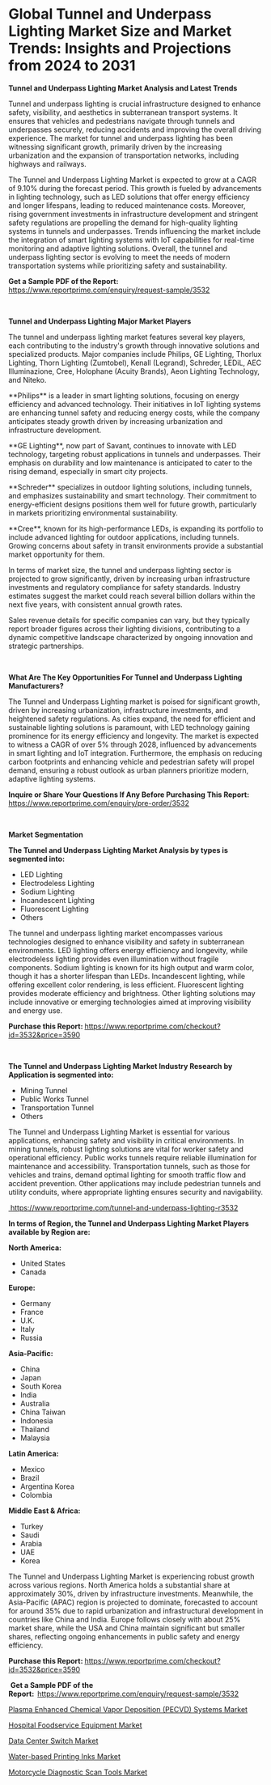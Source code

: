 <p><h1>Global Tunnel and Underpass Lighting Market Size and Market Trends: Insights and Projections from 2024 to 2031</h1></p><p><strong>Tunnel and Underpass Lighting Market Analysis and Latest Trends</strong></p>
<p><p>Tunnel and underpass lighting is crucial infrastructure designed to enhance safety, visibility, and aesthetics in subterranean transport systems. It ensures that vehicles and pedestrians navigate through tunnels and underpasses securely, reducing accidents and improving the overall driving experience. The market for tunnel and underpass lighting has been witnessing significant growth, primarily driven by the increasing urbanization and the expansion of transportation networks, including highways and railways.</p><p>The Tunnel and Underpass Lighting Market is expected to grow at a CAGR of 9.10% during the forecast period. This growth is fueled by advancements in lighting technology, such as LED solutions that offer energy efficiency and longer lifespans, leading to reduced maintenance costs. Moreover, rising government investments in infrastructure development and stringent safety regulations are propelling the demand for high-quality lighting systems in tunnels and underpasses. Trends influencing the market include the integration of smart lighting systems with IoT capabilities for real-time monitoring and adaptive lighting solutions. Overall, the tunnel and underpass lighting sector is evolving to meet the needs of modern transportation systems while prioritizing safety and sustainability.</p></p>
<p><strong>Get a Sample PDF of the Report:&nbsp;</strong> <a href="https://www.reportprime.com/enquiry/request-sample/3532">https://www.reportprime.com/enquiry/request-sample/3532</a></p>
<p>&nbsp;</p>
<p><strong>Tunnel and Underpass Lighting Major Market Players</strong></p>
<p><p>The tunnel and underpass lighting market features several key players, each contributing to the industry's growth through innovative solutions and specialized products. Major companies include Philips, GE Lighting, Thorlux Lighting, Thorn Lighting (Zumtobel), Kenall (Legrand), Schreder, LEDiL, AEC Illuminazione, Cree, Holophane (Acuity Brands), Aeon Lighting Technology, and Niteko.</p><p>**Philips** is a leader in smart lighting solutions, focusing on energy efficiency and advanced technology. Their initiatives in IoT lighting systems are enhancing tunnel safety and reducing energy costs, while the company anticipates steady growth driven by increasing urbanization and infrastructure development.</p><p>**GE Lighting**, now part of Savant, continues to innovate with LED technology, targeting robust applications in tunnels and underpasses. Their emphasis on durability and low maintenance is anticipated to cater to the rising demand, especially in smart city projects.</p><p>**Schreder** specializes in outdoor lighting solutions, including tunnels, and emphasizes sustainability and smart technology. Their commitment to energy-efficient designs positions them well for future growth, particularly in markets prioritizing environmental sustainability.</p><p>**Cree**, known for its high-performance LEDs, is expanding its portfolio to include advanced lighting for outdoor applications, including tunnels. Growing concerns about safety in transit environments provide a substantial market opportunity for them.</p><p>In terms of market size, the tunnel and underpass lighting sector is projected to grow significantly, driven by increasing urban infrastructure investments and regulatory compliance for safety standards. Industry estimates suggest the market could reach several billion dollars within the next five years, with consistent annual growth rates.</p><p>Sales revenue details for specific companies can vary, but they typically report broader figures across their lighting divisions, contributing to a dynamic competitive landscape characterized by ongoing innovation and strategic partnerships.</p></p>
<p>&nbsp;</p>
<p><strong>What Are The Key Opportunities For Tunnel and Underpass Lighting Manufacturers?</strong></p>
<p><p>The Tunnel and Underpass Lighting market is poised for significant growth, driven by increasing urbanization, infrastructure investments, and heightened safety regulations. As cities expand, the need for efficient and sustainable lighting solutions is paramount, with LED technology gaining prominence for its energy efficiency and longevity. The market is expected to witness a CAGR of over 5% through 2028, influenced by advancements in smart lighting and IoT integration. Furthermore, the emphasis on reducing carbon footprints and enhancing vehicle and pedestrian safety will propel demand, ensuring a robust outlook as urban planners prioritize modern, adaptive lighting systems.</p></p>
<p><strong>Inquire or Share Your Questions If Any Before Purchasing This Report:</strong> <a href="https://www.reportprime.com/enquiry/pre-order/3532">https://www.reportprime.com/enquiry/pre-order/3532</a></p>
<p>&nbsp;</p>
<p><strong>Market Segmentation</strong></p>
<p><strong>The Tunnel and Underpass Lighting Market Analysis by types is segmented into:</strong></p>
<p><ul><li>LED Lighting</li><li>Electrodeless Lighting</li><li>Sodium Lighting</li><li>Incandescent Lighting</li><li>Fluorescent Lighting</li><li>Others</li></ul></p>
<p><p>The tunnel and underpass lighting market encompasses various technologies designed to enhance visibility and safety in subterranean environments. LED lighting offers energy efficiency and longevity, while electrodeless lighting provides even illumination without fragile components. Sodium lighting is known for its high output and warm color, though it has a shorter lifespan than LEDs. Incandescent lighting, while offering excellent color rendering, is less efficient. Fluorescent lighting provides moderate efficiency and brightness. Other lighting solutions may include innovative or emerging technologies aimed at improving visibility and energy use.</p></p>
<p><strong>Purchase this Report:&nbsp;</strong><a href="https://www.reportprime.com/checkout?id=3532&price=3590">https://www.reportprime.com/checkout?id=3532&price=3590</a></p>
<p>&nbsp;</p>
<p><strong>The Tunnel and Underpass Lighting Market Industry Research by Application is segmented into:</strong></p>
<p><ul><li>Mining Tunnel</li><li>Public Works Tunnel</li><li>Transportation Tunnel</li><li>Others</li></ul></p>
<p><p>The Tunnel and Underpass Lighting Market is essential for various applications, enhancing safety and visibility in critical environments. In mining tunnels, robust lighting solutions are vital for worker safety and operational efficiency. Public works tunnels require reliable illumination for maintenance and accessibility. Transportation tunnels, such as those for vehicles and trains, demand optimal lighting for smooth traffic flow and accident prevention. Other applications may include pedestrian tunnels and utility conduits, where appropriate lighting ensures security and navigability.</p></p>
<p><a href="https://www.reportprime.com/tunnel-and-underpass-lighting-r3532">&nbsp;https://www.reportprime.com/tunnel-and-underpass-lighting-r3532</a></p>
<p><strong>In terms of Region, the Tunnel and Underpass Lighting Market Players available by Region are:</strong></p>
<p>
    <p> <strong> North America: </strong>
        <ul>
            <li>United States</li>
            <li>Canada</li>
        </ul>
        </p> 
    <p> <strong> Europe: </strong>
        <ul>
            <li>Germany</li>
            <li>France</li>
            <li>U.K.</li>
            <li>Italy</li>
            <li>Russia</li>
        </ul>
        </p> 
    <p> <strong> Asia-Pacific: </strong>
        <ul>
            <li>China</li>
            <li>Japan</li>
            <li>South Korea</li>
            <li>India</li>
            <li>Australia</li>
            <li>China Taiwan</li>
            <li>Indonesia</li>
            <li>Thailand</li>
            <li>Malaysia</li>
        </ul>
        </p> 
    <p> <strong> Latin America: </strong>
        <ul>
            <li>Mexico</li>
            <li>Brazil</li>
            <li>Argentina Korea</li>
            <li>Colombia</li>
        </ul>
        </p> 
    <p> <strong> Middle East & Africa: </strong>
        <ul>
            <li>Turkey</li>
            <li>Saudi</li>
            <li>Arabia</li>
            <li>UAE</li>
            <li>Korea</li>
        </ul>
    </p>
    </p>
<p><p>The Tunnel and Underpass Lighting Market is experiencing robust growth across various regions. North America holds a substantial share at approximately 30%, driven by infrastructure investments. Meanwhile, the Asia-Pacific (APAC) region is projected to dominate, forecasted to account for around 35% due to rapid urbanization and infrastructural development in countries like China and India. Europe follows closely with about 25% market share, while the USA and China maintain significant but smaller shares, reflecting ongoing enhancements in public safety and energy efficiency.</p></p>
<p><strong>Purchase this Report: </strong><a href="https://www.reportprime.com/checkout?id=3532&price=3590">https://www.reportprime.com/checkout?id=3532&price=3590</a></p>
<p>&nbsp;<strong>Get a Sample PDF of the Report:&nbsp;&nbsp;</strong><a href="https://www.reportprime.com/enquiry/request-sample/3532">https://www.reportprime.com/enquiry/request-sample/3532</a></p>
<p><strong></strong></p>
<p><p><a href="https://issuu.com/reportprime-2/docs/plasma-enhanced-chemical-vapor-depo_77a41ff45ef391">Plasma Enhanced Chemical Vapor Deposition (PECVD) Systems Market</a></p><p><a href="https://www.linkedin.com/pulse/driving-market-forces-hospital-foodservice-equipment-mwoyf?trackingId=lw8AfqlHQt2oxV3pdxRDZw%3D%3D">Hospital Foodservice Equipment Market</a></p><p><a href="https://www.linkedin.com/pulse/data-center-switch-market-share-new-trends-analysis-its-type-6ipgf?trackingId=nJpRwpKwTE%2Bonz4%2Fy9BqrA%3D%3D">Data Center Switch Market</a></p><p><a href="https://issuu.com/reportprime-2/docs/water-based-printing-inks-market-si_72ee140023742e">Water-based Printing Inks Market</a></p><p><a href="https://www.linkedin.com/pulse/global-motorcycle-diagnostic-scan-tools-market-sector2024--qwaaf?trackingId=W6pjFMlrSyO955G7NqWDKQ%3D%3D">Motorcycle Diagnostic Scan Tools Market</a></p></p>